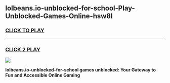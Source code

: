 
## lolbeans.io-unblocked-for-school-Play-Unblocked-Games-Online-hsw8l
<h3>
<a href="https://premium76.site?title=lolbeans.io-unblocked-for-school&ref=25A">CLICK TO PLAY</a></h3>
<hr>

<h3>
<a href="https://premium76.site?title=lolbeans.io-unblocked-for-school&ref=25A">CLICK 2 PLAY</a>
  
</h3>

<a href="https://premium76.site?title=lolbeans.io-unblocked-for-school&ref=25A"><img src="https://clearcache.store/games.png"></a>


**lolbeans.io-unblocked-for-school games unblocked: Your Gateway to Fun and Accessible Online Gaming**
